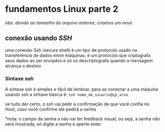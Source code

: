 # fundamentos Linux parte 2

*obs: devido ao tamanho do arquivo anterior, criamos um novo*

## conexão usando *SSH*
uma conexão Ssh (secure shell) é um tipo de protocolo usado na transferência de dados entre máquinas, é um protocolo que criptografa seus dados ao ser enviados e só os descriptografa quando a mensagem alcança o destino

### Sintaxe ssh
A sintaxe ssh é simples e fácil de lembrar. para se conectar a uma máquina usando ssh a sintaxe básica é:
`ssh nome_de_usuario@ip_alvo`

se tudo der certo, o ssh vai pedir a confirmação de que você confia no Host, caso você confirme ele pedirá a senha

*nota: o campo da senha a não vai ter feedback visual, ou seja, a senha não será mostrada, só digite a senha e aperte enter

